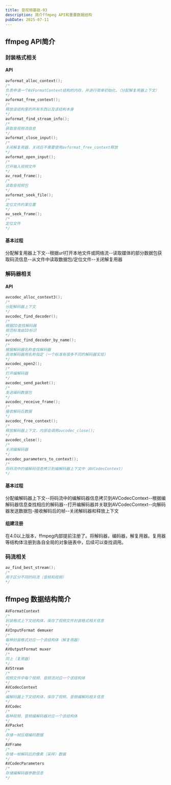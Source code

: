 ```yaml
---
title: 音视频基础-03
description: 简介ffmpeg API和重要数据结构
pubDate: 2025-07-11
---
```


## ffmpeg API简介

### 封装格式相关

#### API

```c
avformat_alloc_context(); 
/*
负责申请一个AVFormatContext结构的内存，并进行简单初始化。（分配解复用器上下文）
*/
avformat_free_context();
/*
释放该结构里的所有东西以及该结构本身
*/
avformat_find_stream_info();
/*
获取音视频流信息
*/
avformat_close_input();
/*
关闭解复用器，关闭后不需要使用avformat_free_context释放
*/
avformat_open_input();
/*
打开输入视频文件
*/
av_read_frame();
/*
读取音视频包
*/
avformat_seek_file();
/*
定位文件的某位置
*/
av_seek_frame();
/*
定位文件
*/
```

#### 基本过程

分配解复用器上下文--根据url打开本地文件或网络流--读取媒体的部分数据包获取码流信息--从文件中读取数据包/定位文件--关闭解复用器

### 解码器相关

#### API

```c
avcodec_alloc_context3();
/*
分配解码器上下文
*/
avcodec_find_decoder();
/*
根据ID查找解码器
规范标准由ID标识
*/
avcodec_find_decoder_by_name();
/*
根据解码器名称查找解码器
具体解码器用名称指定（一个标准有很多不同的解码器实现）
*/
avcodec_open2();
/*
打开编解码器
*/
avcodec_send_packet();
/*
发送编码数据包
*/
avcodec_receive_frame();
/*
接收解码后数据
*/
avcodec_free_context();
/*
释放解码器上下文，内部会调用avcodec_close();
*/
avcodec_close();
/*
关闭编解码器
*/
avcodec_parameters_to_context();
/*
将码流中的编解码信息拷贝到编解码器上下文中（AVCodecContext）
*/
```

#### 基本过程

分配编解码器上下文--将码流中的编解码器信息拷贝到AVCodecContext--根据编解码器信息查找相应的解码器--打开编解码器并关联到AVCodecContext--向解码器发送数据包-接收解码后的帧--关闭解码器和释放上下文

#### 组建注册

在4.0以上版本，ffmpeg内部提前注册了。将解码器，编码器，解复用器。复用器等结构体注册到各自全局的对象链表中，后续可以查找调用。

### 码流相关

```c
av_find_best_stream();
/*
用于区分不同的码流（音频和视频）
*/
```



## ffmpeg 数据结构简介

```c
AVFormatContext
/*
封装格式上下文结构体，保存了视频文件封装格式相关信息
*/
AVInputFormat demuxer
/*
每种封装格式对应一个该结构体（解复用器）
*/
AVOutputFormat muxer
/*
同上（复用器）
*/
AVStream
/*
视频文件中每个视频、音频流对应一个该结构体
*/
AVCodecContext
/*
编解码器上下文结构体，保存了视频、音频编解码相关信息
*/
AVCodec
/*
每种视频、音频编解码器对应一个该结构体
*/
AVPacket
/*
存储一帧压缩编码数据
*/
AVFrame
/*
存储一帧解码后的像素（采样）数据
*/
AVCodecParameters
/*
存储编解码器参数信息
*/
```

